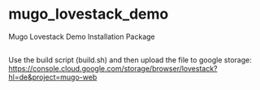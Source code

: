 # mugo_lovestack_demo
Mugo Lovestack Demo Installation Package

##
Use the build script (build.sh) and then upload the
file to google storage:
https://console.cloud.google.com/storage/browser/lovestack?hl=de&project=mugo-web